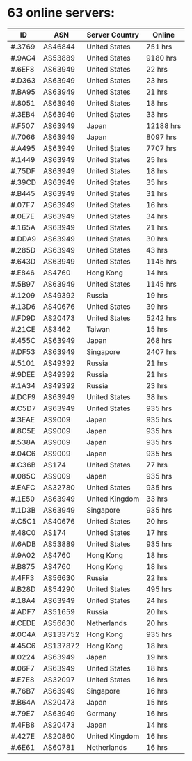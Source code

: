 # 63 online servers:

| ID | ASN | Server Country | Online |
| ------ | ------ | ------ | ------ |
| #.3769 | AS46844 | United States | 751 hrs |
| #.9AC4 | AS53889 | United States | 9180 hrs |
| #.6EF8 | AS63949 | United States | 22 hrs |
| #.D363 | AS63949 | United States | 23 hrs |
| #.BA95 | AS63949 | United States | 21 hrs |
| #.8051 | AS63949 | United States | 18 hrs |
| #.3EB4 | AS63949 | United States | 33 hrs |
| #.F507 | AS63949 | Japan | 12188 hrs |
| #.7066 | AS63949 | Japan | 8097 hrs |
| #.A495 | AS63949 | United States | 7707 hrs |
| #.1449 | AS63949 | United States | 25 hrs |
| #.75DF | AS63949 | United States | 18 hrs |
| #.39CD | AS63949 | United States | 35 hrs |
| #.B445 | AS63949 | United States | 31 hrs |
| #.07F7 | AS63949 | United States | 16 hrs |
| #.0E7E | AS63949 | United States | 34 hrs |
| #.165A | AS63949 | United States | 21 hrs |
| #.DDA9 | AS63949 | United States | 30 hrs |
| #.285D | AS63949 | United States | 43 hrs |
| #.643D | AS63949 | United States | 1145 hrs |
| #.E846 | AS4760 | Hong Kong | 14 hrs |
| #.5B97 | AS63949 | United States | 1145 hrs |
| #.1209 | AS49392 | Russia | 19 hrs |
| #.13D6 | AS40676 | United States | 39 hrs |
| #.FD9D | AS20473 | United States | 5242 hrs |
| #.21CE | AS3462 | Taiwan | 15 hrs |
| #.455C | AS63949 | Japan | 268 hrs |
| #.DF53 | AS63949 | Singapore | 2407 hrs |
| #.5101 | AS49392 | Russia | 21 hrs |
| #.9DEE | AS49392 | Russia | 21 hrs |
| #.1A34 | AS49392 | Russia | 23 hrs |
| #.DCF9 | AS63949 | United States | 38 hrs |
| #.C5D7 | AS63949 | United States | 935 hrs |
| #.3EAE | AS9009 | Japan | 935 hrs |
| #.8C5E | AS9009 | Japan | 935 hrs |
| #.538A | AS9009 | Japan | 935 hrs |
| #.04C6 | AS9009 | Japan | 935 hrs |
| #.C36B | AS174 | United States | 77 hrs |
| #.085C | AS9009 | Japan | 935 hrs |
| #.EAFC | AS32780 | United States | 935 hrs |
| #.1E50 | AS63949 | United Kingdom | 33 hrs |
| #.1D3B | AS63949 | Singapore | 935 hrs |
| #.C5C1 | AS40676 | United States | 20 hrs |
| #.48C0 | AS174 | United States | 17 hrs |
| #.6ADB | AS53889 | United States | 935 hrs |
| #.9A02 | AS4760 | Hong Kong | 18 hrs |
| #.B875 | AS4760 | Hong Kong | 18 hrs |
| #.4FF3 | AS56630 | Russia | 22 hrs |
| #.B28D | AS54290 | United States | 495 hrs |
| #.18A4 | AS63949 | United States | 24 hrs |
| #.ADF7 | AS51659 | Russia | 20 hrs |
| #.CEDE | AS56630 | Netherlands | 20 hrs |
| #.0C4A | AS133752 | Hong Kong | 935 hrs |
| #.45C6 | AS137872 | Hong Kong | 18 hrs |
| #.0224 | AS63949 | Japan | 19 hrs |
| #.06F7 | AS63949 | United States | 18 hrs |
| #.E7E8 | AS32097 | United States | 16 hrs |
| #.76B7 | AS63949 | Singapore | 16 hrs |
| #.B64A | AS20473 | Japan | 15 hrs |
| #.79E7 | AS63949 | Germany | 16 hrs |
| #.4FB8 | AS20473 | Japan | 14 hrs |
| #.427E | AS20860 | United Kingdom | 16 hrs |
| #.6E61 | AS60781 | Netherlands | 16 hrs |

